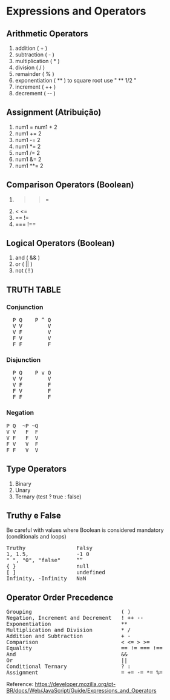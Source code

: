 # Expressions and Operators

## Arithmetic Operators

1. addition ( + )
2. subtraction ( - )
3. multiplication ( \* )
4. division ( / )
5. remainder ( % )
6. exponentiation ( ** ) to square root use " ** 1/2 "
7. increment ( ++ )
8. decrement ( -- )

## Assignment (Atribuição)

1. num1 = num1 + 2
2. num1 += 2
3. num1 -= 2
4. num1 \*= 2
5. num1 /= 2
6. num1 &= 2
7. num1 \*\*= 2

## Comparison Operators (Boolean)

1.  > >=
2.  < <=
3.  == !=
4.  === !==

## Logical Operators (Boolean)

1. and ( && )
2. or ( || )
3. not ( ! )

## TRUTH TABLE

### Conjunction

<pre>
  P	Q	 P ^ Q	
  V	V	 	 V
  V	F	 	 V
  F	V	 	 V
  F	F	 	 F
</pre>

### Disjunction

<pre>
  P	Q	 P v Q	
  V	V	 	 V
  V	F	 	 F
  F	V	 	 F
  F	F	 	 F
</pre>

### Negation

<pre>
P Q  ~P ~Q
V V   F  F
V F   F  V
F V   V  F
F F   V  V
</pre>

## Type Operators

1.  Binary
2.  Unary
3.  Ternary (test ? true : false)

## Truthy e False

Be careful with values where Boolean is considered mandatory (conditionals and loops)

<pre>
Truthy                Falsy
1, 1.5,               -1 0
" ", "0", "false"     “”
{ }                   null
[ ]                   undefined
Infinity, -Infinity   NaN
</pre>

## Operator Order Precedence

<pre>
Grouping                            ( )
Negation, Increment and Decrement   ! ++ --
Exponentiation                      **
Multiplication and Division         * /
Addition and Subtraction            + -
Comparison                          < <= > >=
Equality                            == != === !==
And                                 &&
Or                                  ||
Conditional Ternary                 ? :
Assignment                          = += -= *= %=
</pre>

Reference: https://developer.mozilla.org/pt-BR/docs/Web/JavaScript/Guide/Expressions_and_Operators

